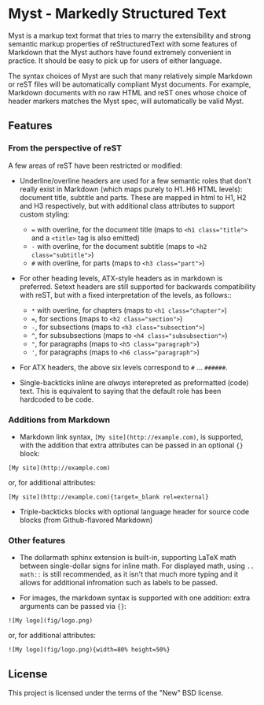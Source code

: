 # Myst - Markedly Structured Text

Myst is a markup text format that tries to marry the extensibility and strong semantic markup properties of reStructuredText with some features of Markdown that the Myst authors have found extremely convenient in practice. It should be easy to pick up for users of either language.

The syntax choices of Myst are such that many relatively simple Markdown or reST files will be automatically compliant Myst documents. For example, Markdown documents with no raw HTML and reST ones whose choice of header markers matches the Myst spec, will automatically be valid Myst.


## Features

### From the perspective of reST

A few areas of reST have been restricted or modified:

* Underline/overline headers are used for a few semantic roles that don't really exist in Markdown (which maps purely to H1..H6 HTML levels): document title, subtitle and parts.  These are mapped in html to H1, H2 and H3 respectively, but with additional class attributes to support custom styling:

    - `=` with overline, for the document title (maps to `<h1 class="title">` and a `<title>` tag is also emitted)
    - `-` with overline, for the document subtitle (maps to `<h2 class="subtitle">`)
    - `#` with overline, for parts (maps to `<h3 class="part">`)

* For other heading levels, ATX-style headers as in markdown is preferred. Setext headers are still supported for backwards compatibility with reST, but with a fixed interpretation of the levels, as follows::

    - `*` with overline, for chapters (maps to `<h1 class="chapter">`)
    - `=`, for sections (maps to `<h2 class="section">`)
    - `-`, for subsections (maps to `<h3 class="subsection">`)
    - `^`, for subsubsections (maps to `<h4 class="subsubsection">`)
    - `"`, for paragraphs (maps to `<h5 class="paragraph">`)
    - `'`, for paragraphs (maps to `<h6 class="paragraph">`)

* For ATX headers, the above six levels correspond to `#` ... `######`.

* Single-backticks inline are *always* interepreted as preformatted (code) text. This is equivalent to saying that the default role has been hardcoded to be code.

### Additions from Markdown 

* Markdown link syntax, `[My site](http://example.com)`, is supported, with the addition that extra attributes can be passed in an optional `{}` block:

```
[My site](http://example.com)
```

or, for additional attributes:

```
[My site](http://example.com){target=_blank rel=external}
```

* Triple-backticks blocks with optional language header for source code blocks (from Github-flavored Markdown)

### Other features

* The dollarmath sphinx extension is built-in, supporting LaTeX math between single-dollar signs for inline math. For displayed math, using `.. math::` is still recommended, as it isn't that much more typing and it allows for additional infromation such as labels to be passed.

* For images, the markdown syntax is supported with one addition: extra arguments can be passed via `{}`:

```
![My logo](fig/logo.png)
```

or, for additional attributes:

```
![My logo](fig/logo.png){width=80% height=50%}
```

## License

This project is licensed under the terms of the "New" BSD license.
